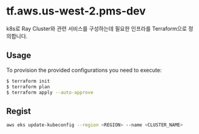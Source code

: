 # tf.aws.us-west-2.pms-dev

k8s로 Ray Cluster와 관련 서비스를 구성하는데 필요한 인프라를 Terraform으로 정의합니다.

## Usage

To provision the provided configurations you need to execute:

```bash
$ terraform init
$ terraform plan
$ terraform apply --auto-approve
```

## Regist

```bash
aws eks update-kubeconfig --region <REGION> --name <CLUSTER_NAME>
```